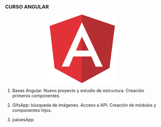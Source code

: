 ### CURSO ANGULAR

<p align="center">
  <img src="/assets/angular.png" alt="logo Angular">
</p>

1. Bases Angular. Nuevo proyecto y estudio de estructura. Creación primeros componentes.

2. GifsApp: búsqueda de imágenes. Acceso a API. Creación de módulos y componentes hijos.

3. paisesApp
